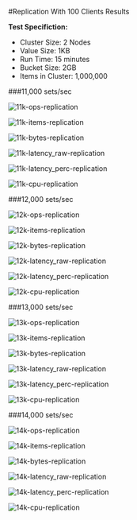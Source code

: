 #Replication With 100 Clients Results

**Test Specifiction:**

* Cluster Size: 2 Nodes
* Value Size: 1KB
* Run Time: 15 minutes
* Bucket Size: 2GB
* Items in Cluster: 1,000,000

###11,000 sets/sec

![11k-ops-replication](images/replication_10_clients/11k_ops.png)

![11k-items-replication](images/replication_10_clients/11k_items.png)

![11k-bytes-replication](images/replication_10_clients/11k_bytes.png)

![11k-latency_raw-replication](images/replication_10_clients/11k_latency_raw.png)

![11k-latency_perc-replication](images/replication_10_clients/11k_latency_perc.png)

![11k-cpu-replication](images/replication_10_clients/11k_cpu.png)

###12,000 sets/sec

![12k-ops-replication](images/replication_10_clients/12k_ops.png)

![12k-items-replication](images/replication_10_clients/12k_items.png)

![12k-bytes-replication](images/replication_10_clients/12k_bytes.png)

![12k-latency_raw-replication](images/replication_10_clients/12k_latency_raw.png)

![12k-latency_perc-replication](images/replication_10_clients/12k_latency_perc.png)

![12k-cpu-replication](images/replication_10_clients/12k_cpu.png)

###13,000 sets/sec

![13k-ops-replication](images/replication_10_clients/13k_ops.png)

![13k-items-replication](images/replication_10_clients/13k_items.png)

![13k-bytes-replication](images/replication_10_clients/13k_bytes.png)

![13k-latency_raw-replication](images/replication_10_clients/13k_latency_raw.png)

![13k-latency_perc-replication](images/replication_10_clients/13k_latency_perc.png)

![13k-cpu-replication](images/replication_10_clients/13k_cpu.png)

###14,000 sets/sec

![14k-ops-replication](images/replication_10_clients/14k_ops.png)

![14k-items-replication](images/replication_10_clients/14k_items.png)

![14k-bytes-replication](images/replication_10_clients/14k_bytes.png)

![14k-latency_raw-replication](images/replication_10_clients/14k_latency_raw.png)

![14k-latency_perc-replication](images/replication_10_clients/14k_latency_perc.png)

![14k-cpu-replication](images/replication_10_clients/14k_cpu.png)
